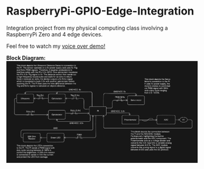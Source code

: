 # RaspberryPi-GPIO-Edge-Integration
Integration project from my physical computing class involving a RaspberryPi Zero and 4 edge devices.

Feel free to watch my [voice over demo!](https://drive.google.com/file/d/176Tkd90ZbbPduT3cJtCM7UftvqxzTyQU/view?usp=sharing)

**Block Diagram:**
![image](https://github.com/MatteoPassalent/RaspberryPi-GPIO-Edge-Integration/blob/main/Block%20Diagram%20and%20Templates/Block%20Diagram.jpg)
